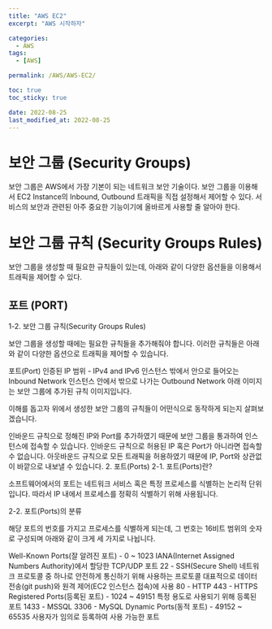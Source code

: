 ```yaml
---
title: "AWS EC2"
excerpt: "AWS 시작하자"

categories:
  - AWS
tags:
  - [AWS]

permalink: /AWS/AWS-EC2/

toc: true
toc_sticky: true

date: 2022-08-25
last_modified_at: 2022-08-25
---
```


# 보안 그룹 (Security Groups)
  보안 그룹은 AWS에서 가장 기본이 되는 네트워크 보안 기술이다. 보안 그룹을 이용해서 EC2 Instance의 Inbound, Outbound 트래픽을 직접 설정해서 제어할 수 있다. 서비스의 보안과 관련된 아주 중요한 기능이기에 올바르게 사용할 줄 알아야 한다.

# 보안 그룹 규칙 (Security Groups Rules)
  보안 그룹을 생성할 때 필요한 규칙들이 있는데, 아래와 같이 다양한 옵션들을 이용해서 트래픽을 제어할 수 있다.

  ## 포트 (PORT)



1-2. 보안 그룹 규칙(Security Groups Rules)

보안 그룹을 생성할 때에는 필요한 규칙들을 추가해줘야 합니다. 이러한 규칙들은 아래와 같이 다양한 옵션으로 트래픽을 제어할 수 있습니다.

포트(Port)
인증된 IP 범위 - IPv4 and IPv6
인스턴스 밖에서 안으로 들어오는 Inbound Network
인스턴스 안에서 밖으로 나가는 Outbound Network
아래 이미지는 보안 그룹에 추가된 규칙 이미지입니다.

이해를 돕고자 위에서 생성한 보안 그룹의 규칙들이 어떤식으로 동작하게 되는지 살펴보겠습니다.

인바운드 규칙으로 정해진 IP와 Port를 추가하였기 때문에 보안 그룹을 통과하여 인스턴스에 접속할 수 있습니다.
인바운드 규칙으로 허용된 IP 혹은 Port가 아니라면 접속할 수 없습니다.
아웃바운드 규칙으로 모든 트래픽을 허용하였기 때문에 IP, Port와 상관없이 바깥으로 내보낼 수 있습니다.
2. 포트(Ports)
2-1. 포트(Ports)란?

소프트웨어에서의 포트는 네트워크 서비스 혹은 특정 프로세스를 식별하는 논리적 단위입니다. 따라서 IP 내에서 프로세스를 정확히 식별하기 위해 사용됩니다.

2-2. 포트(Ports)의 분류

해당 포트의 번호를 가지고 프로세스를 식별하게 되는데, 그 번호는 16비트 범위의 숫자로 구성되며 아래와 같이 크게 세 가지로 나뉩니다.

Well-Known Ports(잘 알려진 포트) - 0 ~ 1023
IANA(Internet Assigned Numbers Authority)에서 할당한 TCP/UDP 포트
22 - SSH(Secure Shell)
네트워크 프로토콜 중 하나로 안전하게 통신하기 위해 사용하는 프로토콜
대표적으로 데이터 전송(git push)와 원격 제어(EC2 인스턴스 접속)에 사용
80 - HTTP
443 - HTTPS
Registered Ports(등록된 포트) - 1024 ~ 49151
특정 용도로 사용되기 위해 등록된 포트
1433 - MSSQL
3306 - MySQL
Dynamic Ports(동적 포트) - 49152 ~ 65535
사용자가 임의로 등록하여 사용 가능한 포트
